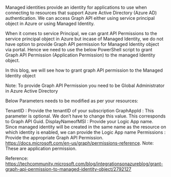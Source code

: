 Managed identities provide an identity for applications to use when connecting to resources that support Azure Active Directory (Azure AD) authentication. We can access Graph API either using service principal object in Azure or using Managed Identity.   

 

When it comes to service Principal, we can grant API Permissions to the service principal object in Azure but incase of Managed Identity, we do not have option to provide Graph API permission for Managed Identity object via portal.  Hence we need to use the below PowerShell script to grant Graph API Permission (Application Permission) to the managed Identity object.

 

 In this blog, we will see how to grant graph API permission to the Managed Identity object

 

Note: To provide Graph API Permission you need to be Global Administrator in Azure Active Directory

 

Below Parameters needs to be modified as per your resources:

TenantID : Provide the tenantID of your subscription
GraphAppId : This parameter is optional. We don’t have to change this value. This corresponds to Graph API Guid.
DisplayNameofMSI :  Provide your Logic App name. Since managed identity will be created in the same name as the resource on which identity is enabled, we can provide the Logic App name
Permissions : Provide the appropriate Graph API Permission. https://docs.microsoft.com/en-us/graph/permissions-reference. Note: These are application permission.

Reference: https://techcommunity.microsoft.com/blog/integrationsonazureblog/grant-graph-api-permission-to-managed-identity-object/2792127
